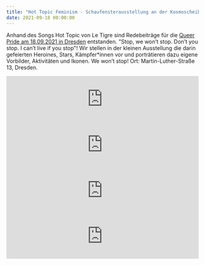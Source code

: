 ```yaml
---
title: "Hot Topic Feminism - Schaufensterausstellung an der Kosmoscheibe vom 18. - 24. September 2021 anlässlich der Queer PRIDE in Dresden"
date: 2021-09-18 00:00:00
---
```


Anhand des Songs Hot Topic von Le Tigre sind Redebeiträge für die [Queer Pride am 18.09.2021 in Dresden](https://www.queerpridedd.org/) entstanden. "Stop, we won’t stop. Don’t you stop. I can’t live if you stop"!
Wir stellen in der kleinen Ausstellung die darin gefeierten Heroines, Stars, Kämpfer\*innen vor und porträtieren dazu eigene Vorbilder, Aktivitäten und Ikonen. We won’t stop!
Ort: Martin-Luther-Straße 13, Dresden.

<iframe width="100%" height="120" src="https://www.mixcloud.com/widget/iframe/?hide_cover=1&light=1&feed=%2Fkosmotique%2Fhot-topic-ikonen-teil-1-deutsch-redebeitrag-zur-queer-pride-dresden-18092021%2F" frameborder="0" ></iframe>

<iframe width="100%" height="120" src="https://www.mixcloud.com/widget/iframe/?hide_cover=1&light=1&feed=%2Fkosmotique%2Fkosmotique-hot-topic-ikonen-teil-2-deutsch-redebeitrag-zur-queer-pride-dresden-18092021%2F" frameborder="0" ></iframe>

<iframe width="100%" height="120" src="https://www.mixcloud.com/widget/iframe/?hide_cover=1&light=1&feed=%2Fkosmotique%2Fkosmotique-hot-topic-ikonen-teil-3-deutsch-redebeitrag-zur-queer-pride-dresden-18092021%2F" frameborder="0" ></iframe>

<iframe width="100%" height="120" src="https://www.mixcloud.com/widget/iframe/?hide_cover=1&light=1&feed=%2Fkosmotique%2Fkosmotique-leslie-feinberg-deutsch-redebeitrag-zur-queer-pride-dresden-18092021%2F" frameborder="0" ></iframe>
